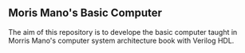 ## Moris Mano's Basic Computer
The aim of this repository is to develope the basic computer taught in Morris Mano's computer system architecture book with Verilog HDL.
